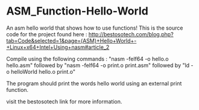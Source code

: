 # ASM_Function-Hello-World
An asm hello world that shows how to use functions!
This is the source code for the project found here : http://bestosotech.com/blog.php?tab=Code&selected=1&page=(ASM)+Hello+World+-+Linux+x64+Intel+Using+nasm#article_2

Compile using the following commands : "nasm -felf64 -o hello.o hello.asm" followed by "nasm -felf64 -o print.o print.asm" followed by "ld -o helloWorld hello.o print.o"

The program should print the words hello world using an external print function. 

visit the bestosotech link for more information.
